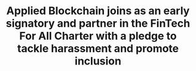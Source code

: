 ---
layout: post
title: 'Applied Blockchain joins as an early signatory and partner in the FinTech For All Charter with a pledge to tackle harassment and promote inclusion'
image: fintech-for-all
category: news
social: pdf
link: finTech-for-all-charter-sept.pdf
---